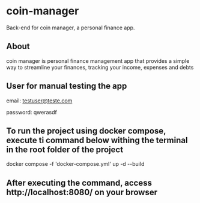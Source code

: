 # coin-manager

Back-end for coin manager, a personal finance app.

## About

coin manager is personal finance management app that provides a simple
way to streamline your finances, tracking your income, expenses and debts

## User for manual testing the app

email: testuser@teste.com

password: qwerasdf

## To run the project using docker compose, execute ti command below withing the terminal in the root folder of the project

docker compose -f 'docker-compose.yml' up -d --build

## After executing the command, access http://localhost:8080/ on your browser
